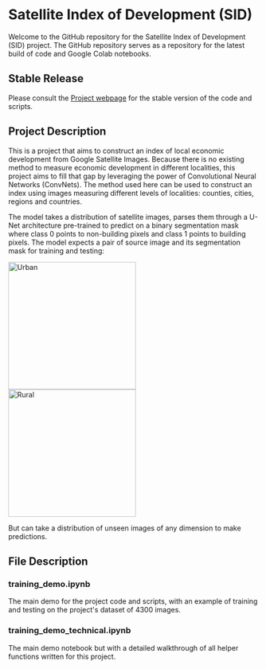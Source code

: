 # Satellite Index of Development (SID)

Welcome to the GitHub repository for the Satellite Index of Development (SID) project. The GitHub repository serves as a repository for the latest build of code and Google Colab notebooks.

## Stable Release
Please consult the [Project webpage](https://kylechanhy.netlify.app/project/sidv1/) for the stable version of the code and scripts.

## Project Description

This is a project that aims to construct an index of local economic development from Google Satellite Images. Because there is no existing method to measure economic development in different localities, this project aims to fill that gap by leveraging the power of Convolutional Neural Networks (ConvNets). The method used here can be used to construct an index using images measuring different levels of localities: counties, cities, regions and countries.

The model takes a distribution of satellite images, parses them through a U-Net architecture pre-trained to predict on a binary segmentation mask where class 0 points to non-building pixels and class 1 points to building pixels. The model expects a pair of source image and its segmentation mask for training and testing:

<img src="https://drive.google.com/uc?id=12NYztvcf0-WqEKkDSuhys19CF4BYJo7d" alt="Urban" width="256"/>

<img src="https://drive.google.com/uc?id=1VMBxH81uwqydFm4BS1yOdftRTwy00E4R" alt="Rural" width="256"/>

But can take a distribution of unseen images of any dimension to make predictions.

## File Description

### training_demo.ipynb

The main demo for the project code and scripts, with an example of training and testing on the project's dataset of 4300 images.

### training_demo_technical.ipynb

The main demo notebook but with a detailed walkthrough of all helper functions written for this project.




